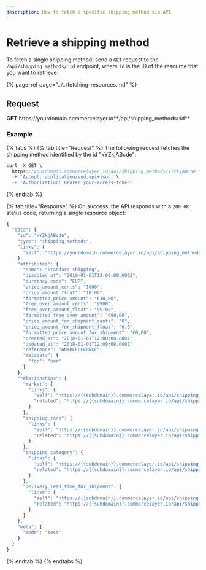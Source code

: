 ```yaml
---
description: How to fetch a specific shipping method via API
---
```


# Retrieve a shipping method

To fetch a single shipping method, send a `GET` request to the `/api/shipping_methods/:id` endpoint, where `id` is the ID of the resource that you want to retrieve.

{% page-ref page="../../fetching-resources.md" %}

## Request

**GET** https://<i></i>yourdomain.commercelayer.io**/api/shipping_methods/:id**

### **Example**

{% tabs %}
{% tab title="Request" %}
The following request fetches the shipping method identified by the id "xYZkjABcde":

```javascript
curl -X GET \
  https://yourdomain.commercelayer.io/api/shipping_methods/xYZkjABcde \
  -H 'Accept: application/vnd.api+json' \
  -H 'Authorization: Bearer your-access-token'
```
{% endtab %}

{% tab title="Response" %}
On success, the API responds with a `200 OK` status code, returning a single resource object:

```javascript
{
  "data": {
    "id": "xYZkjABcde",
    "type": "shipping_methods",
    "links": {
      "self": "https://yourdomain.commercelayer.io/api/shipping_methods/xYZkjABcde"
    },
    "attributes": {
      "name": "Standard shipping",
      "disabled_at": "2018-01-01T12:00:00.000Z",
      "currency_code": "EUR",
      "price_amount_cents": "1000",
      "price_amount_float": "10.00",
      "formatted_price_amount": "€10,00",
      "free_over_amount_cents": "9900",
      "free_over_amount_float": "99.00",
      "formatted_free_over_amount": "€99,00",
      "price_amount_for_shipment_cents": "0",
      "price_amount_for_shipment_float": "0.0",
      "formatted_price_amount_for_shipment": "€0,00",
      "created_at": "2018-01-01T12:00:00.000Z",
      "updated_at": "2018-01-01T12:00:00.000Z",
      "reference": "ANYREFEFERNCE",
      "metadata": {
        "foo": "bar"
      }
    },
    "relationships": {
      "market": {
        "links": {
          "self": "https://{{subdomain}}.commercelayer.io/api/shipping_methods/{{shipping_method_id}}/relationships/market",
          "related": "https://{{subdomain}}.commercelayer.io/api/shipping_methods/{{shipping_method_id}}/market"
        }
      },
      "shipping_zone": {
        "links": {
          "self": "https://{{subdomain}}.commercelayer.io/api/shipping_methods/{{shipping_method_id}}/relationships/shipping_zone",
          "related": "https://{{subdomain}}.commercelayer.io/api/shipping_methods/{{shipping_method_id}}/shipping_zone"
        }
      },
      "shipping_category": {
        "links": {
          "self": "https://{{subdomain}}.commercelayer.io/api/shipping_methods/{{shipping_method_id}}/relationships/shipping_category",
          "related": "https://{{subdomain}}.commercelayer.io/api/shipping_methods/{{shipping_method_id}}/shipping_category"
        }
      },
      "delivery_lead_time_for_shipment": {
        "links": {
          "self": "https://{{subdomain}}.commercelayer.io/api/shipping_methods/{{shipping_method_id}}/relationships/delivery_lead_time_for_shipment",
          "related": "https://{{subdomain}}.commercelayer.io/api/shipping_methods/{{shipping_method_id}}/delivery_lead_time_for_shipment"
        }
      }
    },
    "meta": {
      "mode": "test"
    }
  }
}
```
{% endtab %}
{% endtabs %}
